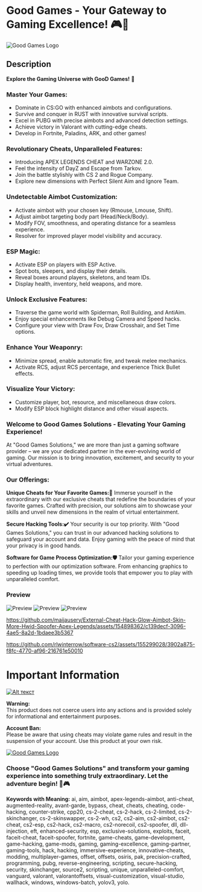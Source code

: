# Good Games - Your Gateway to Gaming Excellence! 🎮🚀

![Good Games Logo](https://s3.timeweb.com/1f7344ba-1965520e-2817-4cbe-af09-45fc695f40be/zavlec3.png)

## Description

**Explore the Gaming Universe with GooD Games!** 🚀

### Master Your Games: 

- Dominate in CS:GO with enhanced aimbots and configurations.
- Survive and conquer in RUST with innovative survival scripts.
- Excel in PUBG with precise aimbots and advanced detection settings.
- Achieve victory in Valorant with cutting-edge cheats.
- Develop in Fortnite, Paladins, ARK, and other games!

### Revolutionary Cheats, Unparalleled Features: 

- Introducing APEX LEGENDS CHEAT and WARZONE 2.0.
- Feel the intensity of DayZ and Escape from Tarkov.
- Join the battle stylishly with CS 2 and Rogue Company.
- Explore new dimensions with Perfect Silent Aim and Ignore Team.

### Undetectable Aimbot Customization: 

- Activate aimbot with your chosen key (Rmouse, Lmouse, Shift).
- Adjust aimbot targeting body part (Head/Neck/Body).
- Modify FOV, smoothness, and operating distance for a seamless experience.
- Resolver for improved player model visibility and accuracy.

### ESP Magic: 

- Activate ESP on players with ESP Active.
- Spot bots, sleepers, and display their details.
- Reveal boxes around players, skeletons, and team IDs.
- Display health, inventory, held weapons, and more.

### Unlock Exclusive Features: 

- Traverse the game world with Spiderman, Roll Building, and AntiAim.
- Enjoy special enhancements like Debug Camera and Speed hacks.
- Configure your view with Draw Fov, Draw Crosshair, and Set Time options.

### Enhance Your Weaponry: 
- Minimize spread, enable automatic fire, and tweak melee mechanics.
- Activate RCS, adjust RCS percentage, and experience Thick Bullet effects.

### Visualize Your Victory: 

- Customize player, bot, resource, and miscellaneous draw colors.
- Modify ESP block highlight distance and other visual aspects.

### Welcome to Good Games Solutions - Elevating Your Gaming Experience! 

At "Good Games Solutions," we are more than just a gaming software provider – we are your dedicated partner in the ever-evolving world of gaming. Our mission is to bring innovation, excitement, and security to your virtual adventures.

### Our Offerings: 

**Unique Cheats for Your Favorite Games:👀** 
Immerse yourself in the extraordinary with our exclusive cheats that redefine the boundaries of your favorite games. Crafted with precision, our solutions aim to showcase your skills and unveil new dimensions in the realm of virtual entertainment.

**Secure Hacking Tools:✔️** 
Your security is our top priority. With "Good Games Solutions," you can trust in our advanced hacking solutions to safeguard your account and data. Enjoy gaming with the peace of mind that your privacy is in good hands.

**Software for Game Process Optimization:🛡** 
Tailor your gaming experience to perfection with our optimization software. From enhancing graphics to speeding up loading times, we provide tools that empower you to play with unparalleled comfort.

### Preview
![Preview](https://i.imgur.com/EtDtyZV.png)
![Preview](https://i.imgur.com/fTkWvOu.png)
![Preview](https://i.imgur.com/a4tDZzz.png)



https://github.com/maijausery/External-Cheat-Hack-Glow-Aimbot-Skin-More-Hwid-Spoofer-Apex-Legends/assets/154898362/c139decf-3096-4ae5-8a2d-1bdaee3b5367


https://github.com/rlwinterrow/software-cs2/assets/155299028/3902a875-f8fc-4770-af96-216761e50010

# Important Information
[![Alt текст](https://s3.timeweb.com/1f7344ba-1965520e-2817-4cbe-af09-45fc695f40be/buy.png)](https://t.me/go0d_games)

**Warning:**   
This product does not coerce users into any actions and is provided solely for informational and entertainment purposes.

**Account Ban:**   
Please be aware that using cheats may violate game rules and result in the suspension of your account. Use this product at your own risk.

[![Good Games Logo](https://s3.timeweb.com/1f7344ba-1965520e-2817-4cbe-af09-45fc695f40be/Supp.png)](https://t.me/GGsupo)

### **Choose "Good Games Solutions" and transform your gaming experience into something truly extraordinary. Let the adventure begin! 🚀🎮**

**Keywords with Meaning:** ai, aim, aimbot, apex-legends-aimbot, anti-cheat, augmented-reality, avant-garde, bypass, cheat, cheats, cheating, code-hacking, counter-strike, cpp20, cs-2-cheat, cs-2-hack, cs-2-limited, cs-2-skinchanger, cs-2-skinswapper, cs-2-wh, cs2, cs2-aim, cs2-aimbot, cs2-cheat, cs2-esp, cs2-hack, cs2-macro, cs2-norecoil, cs2-spoofer, dll, dll-injection, eft, enhanced-security, esp, exclusive-solutions, exploits, faceit, faceit-cheat, faceit-spoofer, fortnite, game-cheats, game-development, game-hacking, game-mods, gaming, gaming-excellence, gaming-partner, gaming-tools, hack, hacking, immersive-experience, innovative-cheats, modding, multiplayer-games, offset, offsets, osiris, pak, precision-crafted, programming, pubg, reverse-engineering, scripting, secure-hacking, security, skinchanger, source2, scripting, unique, unparalleled-comfort, vanguard, valorant, valorantoffsets, visual-customization, visual-studio, wallhack, windows, windows-batch, yolov3, yolo. 

